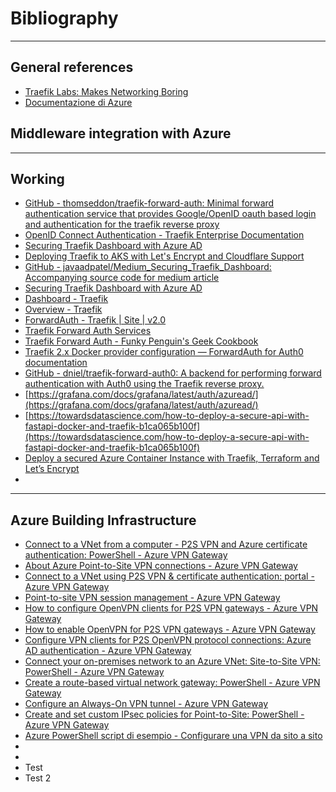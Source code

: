 # Bibliography
---

## General references
* [Traefik Labs: Makes Networking Boring](https://traefik.io/)
* [Documentazione di Azure](https://docs.microsoft.com/it-it/azure/?product=featured)


## Middleware integration with Azure


---

## Working 
* [GitHub - thomseddon/traefik-forward-auth: Minimal forward authentication service that provides Google/OpenID oauth based login and authentication for the traefik reverse proxy](https://github.com/thomseddon/traefik-forward-auth)
* [OpenID Connect Authentication - Traefik Enterprise Documentation](https://doc.traefik.io/traefik-enterprise/middlewares/oidc/)
* [Securing Traefik Dashboard with Azure AD](https://javaadpatel.com/securing-traefik-dashboard-with-azure-ad/)
* [Deploying Traefik to AKS with Let&#x27;s Encrypt and Cloudflare Support](https://javaadpatel.com/deploying-traefik-to-aks-with-lets-encrypt-and-cloudflare-support/)
* [GitHub - javaadpatel/Medium_Securing_Traefik_Dashboard: Accompanying source code for medium article](https://github.com/javaadpatel/Medium_Securing_Traefik_Dashboard)
* [Securing Traefik Dashboard with Azure AD](https://medium.com/@javaadpatel/securing-traefik-dashboard-with-azure-ad-50a9f6e79552)
* [Dashboard - Traefik](https://doc.traefik.io/traefik/operations/dashboard/#secure-mode)
* [Overview - Traefik](https://doc.traefik.io/traefik/middlewares/http/overview/#available-http-middlewares)
* [ForwardAuth - Traefik | Site | v2.0](https://doc.traefik.io/traefik/v2.0/middlewares/forwardauth/)
* [Traefik Forward Auth Services](https://www.youtube.com/watch?v=udNoei5s1bI)
* [Traefik Forward Auth - Funky Penguin's Geek Cookbook](https://geek-cookbook.funkypenguin.co.nz/ha-docker-swarm/traefik-forward-auth/)
* [Traefik 2.x Docker provider configuration &mdash; ForwardAuth for Auth0  documentation](https://traefik-forward-auth0.readthedocs.io/en/latest/examples/traefik2/docker.html)
* [GitHub - dniel/traefik-forward-auth0: A backend for performing forward authentication with Auth0 using the Traefik reverse proxy.](https://github.com/dniel/traefik-forward-auth0)
* [https://grafana.com/docs/grafana/latest/auth/azuread/](https://grafana.com/docs/grafana/latest/auth/azuread/)
* [https://towardsdatascience.com/how-to-deploy-a-secure-api-with-fastapi-docker-and-traefik-b1ca065b100f](https://towardsdatascience.com/how-to-deploy-a-secure-api-with-fastapi-docker-and-traefik-b1ca065b100f)
* [Deploy a secured Azure Container Instance with Traefik, Terraform and Let’s Encrypt](https://dazoulay.medium.com/deploy-a-secured-azure-container-instance-with-traefik-terraform-and-lets-encrypt-1067714cdc28)
* 


---

## Azure Building Infrastructure
* [Connect to a VNet from a computer - P2S VPN and Azure certificate authentication: PowerShell - Azure VPN Gateway](https://docs.microsoft.com/en-us/azure/vpn-gateway/vpn-gateway-howto-point-to-site-rm-ps)
* [About Azure Point-to-Site VPN connections - Azure VPN Gateway](https://docs.microsoft.com/en-us/azure/vpn-gateway/point-to-site-about)
* [Connect to a VNet using P2S VPN & certificate authentication: portal - Azure VPN Gateway](https://docs.microsoft.com/en-us/azure/vpn-gateway/vpn-gateway-howto-point-to-site-resource-manager-portal)
* [Point-to-site VPN session management - Azure VPN Gateway](https://docs.microsoft.com/en-us/azure/vpn-gateway/p2s-session-management)
* [How to configure OpenVPN clients for P2S VPN gateways - Azure VPN Gateway](https://docs.microsoft.com/en-us/azure/vpn-gateway/vpn-gateway-howto-openvpn-clients)
* [How to enable OpenVPN for P2S VPN gateways - Azure VPN Gateway](https://docs.microsoft.com/en-us/azure/vpn-gateway/vpn-gateway-howto-openvpn)
* [Configure VPN clients for P2S OpenVPN protocol connections: Azure AD authentication - Azure VPN Gateway](https://docs.microsoft.com/en-us/azure/vpn-gateway/openvpn-azure-ad-client)
* [Connect your on-premises network to an Azure VNet: Site-to-Site VPN: PowerShell - Azure VPN Gateway](https://docs.microsoft.com/en-us/azure/vpn-gateway/vpn-gateway-create-site-to-site-rm-powershell)
* [Create a route-based virtual network gateway: PowerShell - Azure VPN Gateway](https://docs.microsoft.com/en-us/azure/vpn-gateway/create-routebased-vpn-gateway-powershell)
* [Configure an Always-On VPN tunnel - Azure VPN Gateway](https://docs.microsoft.com/en-us/azure/vpn-gateway/vpn-gateway-howto-always-on-device-tunnel)
* [Create and set custom IPsec policies for Point-to-Site: PowerShell - Azure VPN Gateway](https://docs.microsoft.com/en-us/azure/vpn-gateway/create-custom-policies-p2s-ps)
* [Azure PowerShell script di esempio - Configurare una VPN da sito a sito](https://docs.microsoft.com/it-it/azure/vpn-gateway/scripts/vpn-gateway-sample-site-to-site-powershell)
* 
*
* Test
* Test 2